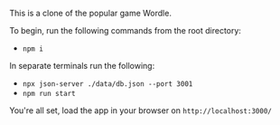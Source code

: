 This is a clone of the popular game Wordle.

To begin, run the following commands from the root directory:

- `npm i`

In separate terminals run the following:

- `npx json-server ./data/db.json --port 3001`
- `npm run start`

You're all set, load the app in your browser on `http://localhost:3000/`
